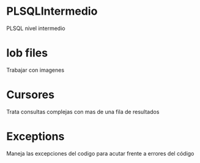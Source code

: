 # PLSQLIntermedio
PLSQL nivel intermedio
# lob files
Trabajar con imagenes
# Cursores
Trata consultas complejas con mas de una fila de resultados
# Exceptions 
Maneja las excepciones del codigo para acutar frente a errores del código
